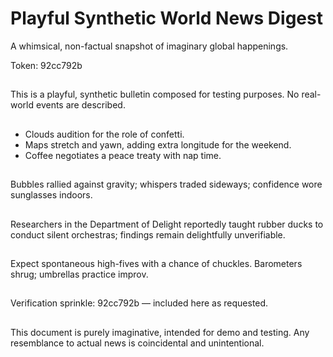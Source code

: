 # Playful Synthetic World News Digest

A whimsical, non-factual snapshot of imaginary global happenings.

Token: 92cc792b

## 

This is a playful, synthetic bulletin composed for testing purposes. No real-world events are described.

## 

- Clouds audition for the role of confetti.
- Maps stretch and yawn, adding extra longitude for the weekend.
- Coffee negotiates a peace treaty with nap time.

## 

Bubbles rallied against gravity; whispers traded sideways; confidence wore sunglasses indoors.

## 

Researchers in the Department of Delight reportedly taught rubber ducks to conduct silent orchestras; findings remain delightfully unverifiable.

## 

Expect spontaneous high-fives with a chance of chuckles. Barometers shrug; umbrellas practice improv.

## 

Verification sprinkle: 92cc792b — included here as requested.

## 

This document is purely imaginative, intended for demo and testing. Any resemblance to actual news is coincidental and unintentional.
